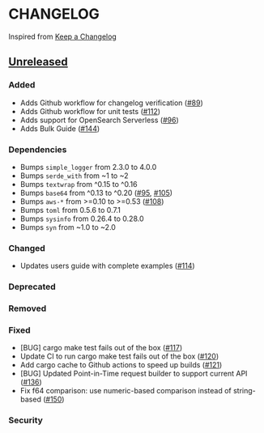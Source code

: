 # CHANGELOG

Inspired from [Keep a Changelog](https://keepachangelog.com/en/1.0.0/)

## [Unreleased]

### Added

- Adds Github workflow for changelog verification ([#89](https://github.com/opensearch-project/opensearch-rs/pull/89))
- Adds Github workflow for unit tests ([#112](https://github.com/opensearch-project/opensearch-rs/pull/112))
- Adds support for OpenSearch Serverless ([#96](https://github.com/opensearch-project/opensearch-rs/pull/96))
- Adds Bulk Guide ([#144](https://github.com/opensearch-project/opensearch-rs/pull/155))

### Dependencies

- Bumps `simple_logger` from 2.3.0 to 4.0.0
- Bumps `serde_with` from ~1 to ~2
- Bumps `textwrap` from ^0.15 to ^0.16
- Bumps `base64` from ^0.13 to ^0.20 ([#95](https://github.com/opensearch-project/opensearch-rs/pull/95), [#105](https://github.com/opensearch-project/opensearch-rs/pull/105))
- Bumps `aws-*` from >=0.10 to >=0.53 ([#108](https://github.com/opensearch-project/opensearch-rs/pull/108))
- Bumps `toml` from 0.5.6 to 0.7.1
- Bumps `sysinfo` from 0.26.4 to 0.28.0
- Bumps `syn` from ~1.0 to ~2.0

### Changed

- Updates users guide with complete examples ([#114](https://github.com/opensearch-project/opensearch-rs/pull/114))

### Deprecated

### Removed

### Fixed

- [BUG] cargo make test fails out of the box ([#117](https://github.com/opensearch-project/opensearch-rs/pull/117))
- Update CI to run cargo make test fails out of the box ([#120](https://github.com/opensearch-project/opensearch-rs/pull/120))
- Add cargo cache to Github actions to speed up builds ([#121](https://github.com/opensearch-project/opensearch-rs/pull/121))
- [BUG] Updated Point-in-Time request builder to support current API ([#136](https://github.com/opensearch-project/opensearch-rs/pull/136))
- Fix f64 comparison: use numeric-based comparison instead of string-based ([#150](https://github.com/opensearch-project/opensearch-rs/pull/150))

### Security

[unreleased]: https://github.com/opensearch-project/opensearch-rs/compare/2.0...HEAD
